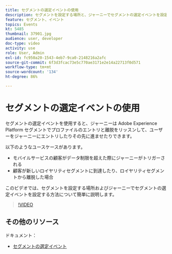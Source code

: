 ```yaml
---
title: セグメントの選定イベントの使用
description: セグメントを設定する場所と、ジャーニーでセグメントの選定イベントを設定する方法について説明します。
feature: セグメント、イベント
topics: Events
kt: 5485
thumbnail: 37901.jpg
audience: user, developer
doc-type: video
activity: use
role: User, Admin
exl-id: fc950a20-1543-4eb7-9ca0-2148216a2afc
source-git-commit: 6f3d3fcac73e5c770ae3171e2e14a22713f0d571
workflow-type: tm+mt
source-wordcount: '134'
ht-degree: 86%

---
```


# セグメントの選定イベントの使用

セグメントの選定イベントを使用すると、ジャーニーは Adobe Experience Platform セグメントでプロファイルのエントリと離脱をリッスンして、ユーザーをジャーニーにエントリしたりその先に進ませたりできます。

以下のようなユースケースがあります。

* モバイルサービスの顧客がデータ制限を超えた際にジャーニーがトリガーされる
* 顧客が新しいロイヤリティセグメントに到達したり、ロイヤリティセグメントから離脱した場合

このビデオでは、セグメントを設定する場所およびジャーニーでセグメントの選定イベントを設定する方法について簡単に説明します。

>[!VIDEO](https://video.tv.adobe.com/v/37901?quality=12)

## その他のリソース

ドキュメント：

* [セグメントの選定イベント](https://docs.adobe.com/content/help/ja-JP/journeys/using/building-journeys/about-journey-building/events-activities/segment-qualification-events.html)
